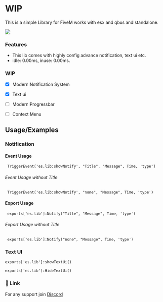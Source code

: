 
# WIP

This is a simple Library for FiveM works with esx and qbus and standalone.

![](https://user-images.githubusercontent.com/5574267/130804494-a9d2d69c-f170-4576-b2e1-0bb7f13dd92d.gif)


### Features

- This lib comes with highly config advance notification, text ui etc.
- idle: 0.00ms, inuse: 0.00ms.

### WIP

- [x]  Modern Notification System
- [x]  Text ui
- [ ]  Modern Progressbar
- [ ]  Context Menu


## Usage/Examples

### Notification

#### Event Usage
```Event Usage
 TriggerEvent('es.lib:showNotify', "Title", "Message", Time, 'type')
```

###### Event Usage without Title
```Event Usage
 TriggerEvent('es.lib:showNotify', "none", "Message", Time, 'type')
```

#### Export Usage
```Export Usage
 exports['es.lib']:Notify("Title", "Message", Time, 'type')
```

###### Export Usage without Title
```Export Usage
 exports['es.lib']:Notify("none", "Message", Time, 'type')
```

### Text UI

```Show text ui 
exports['es.lib']:showTextUi()
```
```Hide text ui 
exports['es.lib']:HideTextUi()
```

### 🔗 Link

For any support join
[Discord](https://discord.gg/ZaTv6rfJ7F)
